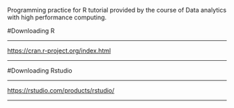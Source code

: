 Programming practice for R tutorial provided by the course of Data analytics with high performance computing. 

#Downloading R
***
https://cran.r-project.org/index.html
***

#Downloading Rstudio
***
https://rstudio.com/products/rstudio/ 
***
